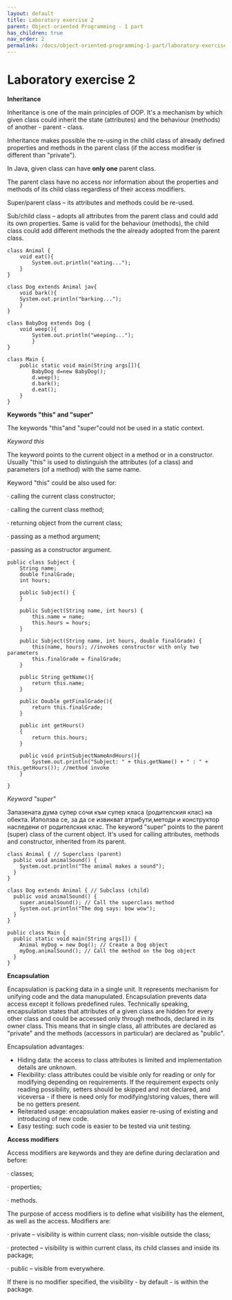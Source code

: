 ```yaml
---
layout: default
title: Laboratory exercise 2
parent: Object-oriented Programming - 1 part
has_children: true
nav_order: 2
permalink: /docs/object-oriented-programming-1-part/laboratory-exercise-2
---
```


# Laboratory exercise 2

**Inheritance**

Inheritance is one of the main principles of OOP. It's a mechanism by which given class could inherit the state (attributes) and the behaviour (methods) of another - parent - class.

Inheritance makes possible the re-using in the child class of already defined properties and methods in the parent class (if the access modifier is different than "private").

In Java, given class can have **only one** parent class.


The parent class have no access nor information about the properties and methods of its child class regardless of their access modifiers.

Super/parent class – its attributes and methods could be re-used.

Sub/child class – adopts all attributes from the parent class and could add its own properties. Same is valid for the behaviour (methods), the child class could add different methods the the already adopted from the parent class.

```
class Animal { 
    void eat(){
        System.out.println("eating...");
    } 
}
```

```
class Dog extends Animal jav{ 
    void bark(){
    System.out.println("barking...");
    } 
}
```

```
class BabyDog extends Dog { 
    void weep(){
        System.out.println("weeping...");
        } 
}
```

```
class Main { 
    public static void main(String args[]){ 
        BabyDog d=new BabyDog(); 
        d.weep(); 
        d.bark(); 
        d.eat(); 
    }
}
```

**Keywords "this" and "super"**

The keywords "this"and "super"could not be used in a static context. 

*Keyword this*

The keyword points to the current object in a method or in a constructor. Usually "this" is used to distinguish the attributes (of a class) and parameters (of a method) with the same name.

Keyword "this" could be also used for:

· calling the current class constructor;

· calling the current class method;

· returning object from the current class;

· passing as a method argument;

· passing as a constructor argument.

```
public class Subject {
    String name;
    double finalGrade;
    int hours;

    public Subject() {
    }

    public Subject(String name, int hours) {
        this.name = name;
        this.hours = hours;
    }

    public Subject(String name, int hours, double finalGrade) {
        this(name, hours); //invokes constructor with only two parameters
        this.finalGrade = finalGrade;
    }

    public String getName(){
        return this.name;
    }

    public Double getFinalGrade(){
        return this.finalGrade;
    }

    public int getHours()
    {
        return this.hours;
    }

    public void printSubjectNameAndHours(){
        System.out.println("Subject: " + this.getName() + " : " + this.getHours()); //method invoke
    }

}
```

*Keyword "super"*

Запазената дума супер сочи към супер класа (родителския клас) на обекта. Използва се, за да се извикват атрибути,методи и конструктор наследени от родителския клас.
The keyword "super" points to the parent (super) class of the current object. It's used for calling attributes, methods and constructor, inherited from its parent.

```
class Animal { // Superclass (parent)
  public void animalSound() {
    System.out.println("The animal makes a sound");
  }
}

class Dog extends Animal { // Subclass (child)
  public void animalSound() {
    super.animalSound(); // Call the superclass method
    System.out.println("The dog says: bow wow");
  }
}

public class Main {
  public static void main(String args[]) {
    Animal myDog = new Dog(); // Create a Dog object
    myDog.animalSound(); // Call the method on the Dog object
  }
}
```


**Encapsulation**

Encapsulation is packing data in a single unit. It represents mechanism for unifying code and the data manupulated. Encapsulation prevents data access except it follows predefined rules.
Technically speaking, encapsulation states that attributes of a given class are hidden for every other class and could be accessed only through methods, declared in its owner class. This means that in single class, all attributes are declared as "private" and the methods (accessors in particular) are declared as "public".

Encapsulation advantages:

- Hiding data: the access to class attributes is limited and implementation details are unknown.
- Flexibility: class attributes could be visible only for reading or only for modifying depending on requirements. If the requirement expects only reading possibility, setters should be skipped and not declared, and viceversa - if there is need only for modifying/storing values, there will be no getters present.
- Reiterated usage: encapsulation makes easier re-using of existing and introducing of new code.
- Easy testing: such code is easier to be tested via unit testing.


**Access modifiers**

Access modifiers are keywords and they are define during declaration and before:

· classes;

· properties;

· methods.

The purpose of access modifiers is to define what visibility has the element, as well as the access. Modifiers are:

· private – visibility is within current class; non-visible outside the class;

· protected – visibility is within current class, its child classes and inside its package;

· public – visible from everywhere.

If there is no modifier specified, the visibility - by default - is within the package.
